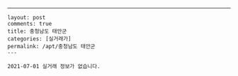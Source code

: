 ---
    layout: post
    comments: true
    title: 충청남도 태안군
    categories: [실거래가]
    permalink: /apt/충청남도 태안군
    ---

    2021-07-01 실거래 정보가 없습니다.

    